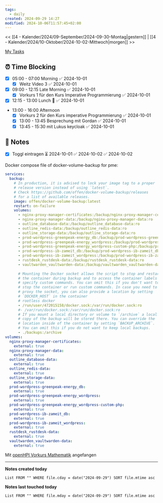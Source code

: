 ```yaml
---
tags:
  - daily
created: 2024-09-29 14:27
modified: 2024-10-06T11:57:45+02:00
---
```

<< [[4 - Kalender/2024/09-September/2024-09-30-Montag|gestern]] | [[4 - Kalender/2024/10-Oktober/2024-10-02-Mittwoch|morgen]] >>

 [My Tasks](https://calendar.google.com/calendar/u/0/r/tasks)
## ⏰ Time Blocking
- [x] 05:00 - 07:00 Morning ✅ 2024-10-01
	- [x] Weitz Video 3 ✅ 2024-10-01
- [x] 09:00 - 12:15 Late Morning ✅ 2024-10-01
	- [x] Vorkurs 1 für den Kurs Imperative Programmierung ✅ 2024-10-01
- [x] 12:15 - 13:00 Lunch 🥗 ✅ 2024-10-01
- 13:00 - 16:00 Afternoon
	- [x] Vorkurs 2 für den Kurs imperative Programmierung ✅ 2024-10-01
	- [x] 13:00 - 13:45 Besprechung mit Gordan ✅ 2024-10-01
	- [x] 13:45 - 15:30 mit Lukus keycloak ✅ 2024-10-01
 
## 📝 Notes

- [x] Toggl eintragen ⏳ 2024-10-01 ✅ 2024-10-02 ✅ 2024-10-02

Docker compose file of docker-volume-backup for pme:

```yaml
services:
  backup:
    # In production, it is advised to lock your image tag to a proper
    # release version instead of using `latest`.
    # Check https://github.com/offen/docker-volume-backup/releases
    # for a list of available releases.
    image: offen/docker-volume-backup:latest
    restart: on-failure
    volumes:
      - nginx-proxy-manager-certificates:/backup/nginx-proxy-manager-certificates:ro
      - nginx-proxy-manager-data:/backup/nginx-proxy-manager-data:ro
      - outline_database-data:/backup/outline_database-data:ro
      - outline_redis-data:/backup/outline_redis-data:ro
      - outline_storage-data:/backup/outline_storage-data:ro
      - prod-wordpress-greenpeak-energy_db:/backup/prod-wordpress-greenpeak-energy_db:ro
      - prod-wordpress-greenpeak-energy_wordpress:/backup/prod-wordpress-greenpeak-energy_wordpress:ro
      - prod-wordpress-greenpeak-energy_wordpress-custom-php:/backup/prod-wordpress-greenpeak-energy_wordpress-custom-php:ro
      - prod-wordpress-ib-zameit_db:/backup/prod-wordpress-ib-zameit_db:ro
      - prod-wordpress-ib-zameit_wordpress:/backup/prod-wordpress-ib-zameit_wordpres:ro
      - rustdesk_rustdesk-data:/backup/rustdesk_rustdesk-data:ro
      - vaultwarden_vaultwarden-data:/backup/vaultwarden_vaultwarden-data:ro
      
      # Mounting the Docker socket allows the script to stop and restart
      # the container during backup and to access the container labels to
      # specify custom commands. You can omit this if you don't want to
      # stop the container or run custom commands. In case you need to
      # proxy the socket, you can also provide a location by setting
      # `DOCKER_HOST` in the container
      # rootless docker
      - /run/user/472015158/docker.sock:/var/run/docker.sock:ro
      #- /var/run/docker.sock:/var/run/docker.sock:ro
      # If you mount a local directory or volume to `/archive` a local
      # copy of the backup will be stored there. You can override the
      # location inside of the container by setting `BACKUP_ARCHIVE`.
      # You can omit this if you do not want to keep local backups.
      - ./backups:/archive
volumes:
  nginx-proxy-manager-certificates:
    external: true
  nginx-proxy-manager-data:
    external: true
  outline_database-data:
    external: true
  outline_redis-data:
    external: true
  outline_storage-data:
    external: true
  prod-wordpress-greenpeak-energy_db:
    external: true
  prod-wordpress-greenpeak-energy_wordpress:
    external: true
  prod-wordpress-greenpeak-energy_wordpress-custom-php:
    external: true
  prod-wordpress-ib-zameit_db:
    external: true
  prod-wordpress-ib-zameit_wordpress:
    external: true
  rustdesk_rustdesk-data:
    external: true
  vaultwarden_vaultwarden-data:
    external: true
```


Mit [openHPI Vorkurs Mathematik](https://open.hpi.de/courses/mathe2023/items/7HsoAqEYWQnmkRNzwZu8l8) angefangen

---

**Notes created today**
```dataview
List FROM "" WHERE file.cday = date("2024-09-29") SORT file.mtime asc
```

 **Notes last touched today**
 
```dataview
List FROM "" WHERE file.mday = date("2024-09-29") SORT file.mtime asc
```